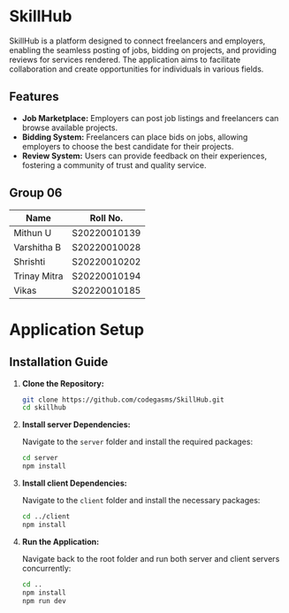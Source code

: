 # SkillHub

SkillHub is a platform designed to connect freelancers and employers, enabling the seamless posting of jobs, bidding on projects, and providing reviews for services rendered. The application aims to facilitate collaboration and create opportunities for individuals in various fields.

## Features

- **Job Marketplace:** Employers can post job listings and freelancers can browse available projects.
- **Bidding System:** Freelancers can place bids on jobs, allowing employers to choose the best candidate for their projects.
- **Review System:** Users can provide feedback on their experiences, fostering a community of trust and quality service.

## Group 06

| Name             | Roll No.          |
|------------------|-------------------|
| Mithun U         | S20220010139      |
| Varshitha B      | S20220010028      |
| Shrishti         | S20220010202      |
| Trinay Mitra     | S20220010194      |
| Vikas            | S20220010185      |

# Application Setup

## Installation Guide

1. **Clone the Repository:**

   ```bash
   git clone https://github.com/codegasms/SkillHub.git
   cd skillhub
   ```

2. **Install server Dependencies:**

   Navigate to the `server` folder and install the required packages:

   ```bash
   cd server
   npm install
   ```

3. **Install client Dependencies:**

   Navigate to the `client` folder and install the necessary packages:

   ```bash
   cd ../client
   npm install
   ```

4. **Run the Application:**

   Navigate back to the root folder and run both server and client servers concurrently:

   ```bash
   cd ..
   npm install
   npm run dev
   ```
